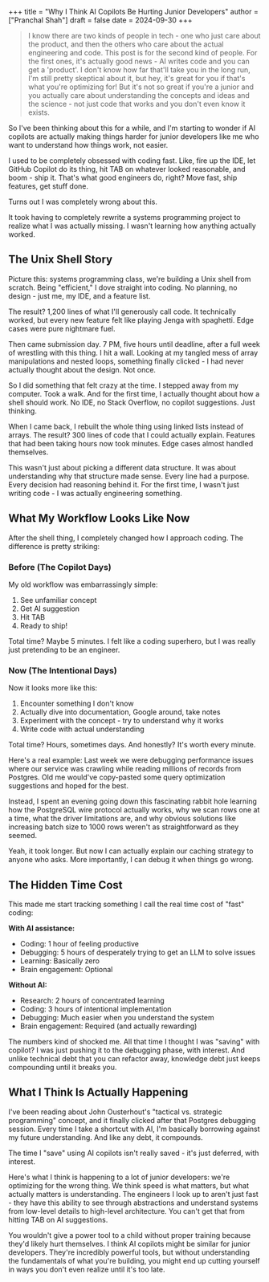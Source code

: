 +++
title = "Why I Think AI Copilots Be Hurting Junior Developers"
author = ["Pranchal Shah"]
draft = false
date = 2024-09-30
+++

> I know there are two kinds of people in tech - one who just care about the product, and then the others who care about the actual engineering and code. This post is for the second kind of people. For the first ones, it's actually good news - AI writes code and you can get a 'product'. I don't know how far that'll take you in the long run, I'm still pretty skeptical about it, but hey, it's great for you if that's what you're optimizing for! 
But it's not so great if you're a junior and you actually care about understanding the concepts and ideas and the science - not just code that works and you don't even know it exists.

So I've been thinking about this for a while, and I'm starting to wonder if AI copilots are actually making things harder for junior developers like me who want to understand how things work, not easier.

I used to be completely obsessed with coding fast. Like, fire up the IDE, let GitHub Copilot do its thing, hit TAB on whatever looked reasonable, and boom - ship it. That's what good engineers do, right? Move fast, ship features, get stuff done.

Turns out I was completely wrong about this.

It took having to completely rewrite a systems programming project to realize what I was actually missing. I wasn't learning how anything actually worked.

## The Unix Shell Story

Picture this: systems programming class, we're building a Unix shell from scratch. Being "efficient," I dove straight into coding. No planning, no design - just me, my IDE, and a feature list.

The result? 1,200 lines of what I'll generously call code. It technically worked, but every new feature felt like playing Jenga with spaghetti. Edge cases were pure nightmare fuel.

Then came submission day. 7 PM, five hours until deadline, after a full week of wrestling with this thing. I hit a wall. Looking at my tangled mess of array manipulations and nested loops, something finally clicked - I had never actually thought about the design. Not once.

So I did something that felt crazy at the time. I stepped away from my computer. Took a walk. And for the first time, I actually thought about how a shell should work. No IDE, no Stack Overflow, no copilot suggestions. Just thinking.

When I came back, I rebuilt the whole thing using linked lists instead of arrays. The result? 300 lines of code that I could actually explain. Features that had been taking hours now took minutes. Edge cases almost handled themselves.

This wasn't just about picking a different data structure. It was about understanding why that structure made sense. Every line had a purpose. Every decision had reasoning behind it. For the first time, I wasn't just writing code - I was actually engineering something.

## What My Workflow Looks Like Now

After the shell thing, I completely changed how I approach coding. The difference is pretty striking:

### Before (The Copilot Days)

My old workflow was embarrassingly simple:

1. See unfamiliar concept
2. Get AI suggestion
3. Hit TAB
4. Ready to ship!

Total time? Maybe 5 minutes. I felt like a coding superhero, but I was really just pretending to be an engineer.

### Now (The Intentional Days)

Now it looks more like this:

1. Encounter something I don't know
2. Actually dive into documentation, Google around, take notes
3. Experiment with the concept - try to understand why it works
4. Write code with actual understanding

Total time? Hours, sometimes days. And honestly? It's worth every minute.

Here's a real example: Last week we were debugging performance issues where our service was crawling while reading millions of records from Postgres. Old me would've copy-pasted some query optimization suggestions and hoped for the best.

Instead, I spent an evening going down this fascinating rabbit hole learning how the PostgreSQL wire protocol actually works, why we scan rows one at a time, what the driver limitations are, and why obvious solutions like increasing batch size to 1000 rows weren't as straightforward as they seemed.

Yeah, it took longer. But now I can actually explain our caching strategy to anyone who asks. More importantly, I can debug it when things go wrong.

## The Hidden Time Cost

This made me start tracking something I call the real time cost of "fast" coding:

**With AI assistance:**

- Coding: 1 hour of feeling productive
- Debugging: 5 hours of desperately trying to get an LLM to solve issues
- Learning: Basically zero
- Brain engagement: Optional

**Without AI:**

- Research: 2 hours of concentrated learning
- Coding: 3 hours of intentional implementation
- Debugging: Much easier when you understand the system
- Brain engagement: Required (and actually rewarding)

The numbers kind of shocked me. All that time I thought I was "saving" with copilot? I was just pushing it to the debugging phase, with interest. And unlike technical debt that you can refactor away, knowledge debt just keeps compounding until it breaks you.

## What I Think Is Actually Happening

I've been reading about John Ousterhout's "tactical vs. strategic programming" concept, and it finally clicked after that Postgres debugging session. Every time I take a shortcut with AI, I'm basically borrowing against my future understanding. And like any debt, it compounds.

The time I "save" using AI copilots isn't really saved - it's just deferred, with interest.

Here's what I think is happening to a lot of junior developers: we're optimizing for the wrong thing. We think speed is what matters, but what actually matters is understanding. The engineers I look up to aren't just fast - they have this ability to see through abstractions and understand systems from low-level details to high-level architecture. You can't get that from hitting TAB on AI suggestions.

You wouldn't give a power tool to a child without proper training because they'd likely hurt themselves. I think AI copilots might be similar for junior developers. They're incredibly powerful tools, but without understanding the fundamentals of what you're building, you might end up cutting yourself in ways you don't even realize until it's too late.

